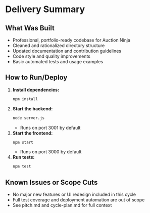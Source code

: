 # Delivery Summary

## What Was Built
- Professional, portfolio-ready codebase for Auction Ninja
- Cleaned and rationalized directory structure
- Updated documentation and contribution guidelines
- Code style and quality improvements
- Basic automated tests and usage examples

## How to Run/Deploy
1. **Install dependencies:**
   ```sh
   npm install
   ```
2. **Start the backend:**
   ```sh
   node server.js
   ```
   - Runs on port 3001 by default
3. **Start the frontend:**
   ```sh
   npm start
   ```
   - Runs on port 3000 by default
4. **Run tests:**
   ```sh
   npm test
   ```

## Known Issues or Scope Cuts
- No major new features or UI redesign included in this cycle
- Full test coverage and deployment automation are out of scope
- See pitch.md and cycle-plan.md for full context 